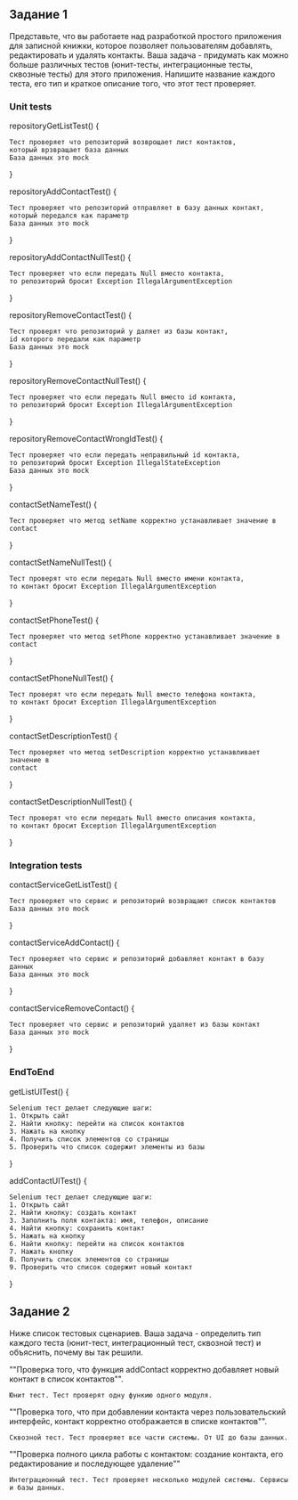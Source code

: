 ## Задание 1
Представьте, что вы работаете над разработкой простого приложения для записной книжки, 
которое позволяет пользователям добавлять, редактировать и удалять контакты.
Ваша задача - придумать как можно больше различных тестов (юнит-тесты, интеграционные тесты, 
сквозные тесты) для этого приложения. Напишите название каждого теста, его тип и краткое 
описание того, что этот тест проверяет.

### Unit tests
repositoryGetListTest() {

    Тест проверяет что репозиторий возврощает лист контактов, 
    который врзвращает база данных
    База данных это mock
} 

repositoryAddContactTest() {

    Тест проверяет что репозиторий отправляет в базу данных контакт, 
    который передался как параметр
    База данных это mock
}

repositoryAddContactNullTest() {

    Тест проверяет что если передать Null вместо контакта, 
    то репозиторий бросит Exception IllegalArgumentException
}

repositoryRemoveContactTest() {

    Тест проверят что репозиторий у даляет из базы контакт, 
    id которого передали как параметр
    База данных это mock
}

repositoryRemoveContactNullTest() {

    Тест проверяет что если передать Null вместо id контакта,
    то репозиторий бросит Exception IllegalArgumentException
}

repositoryRemoveContactWrongIdTest() {

    Тест проверяет что если передать неправильный id контакта,
    то репозиторий бросит Exception IllegalStateException
    База данных это mock
}

contactSetNameTest() {

    Тест проверяет что метод setName корректно устанавливает значение в 
    contact
}

contactSetNameNullTest() {

    Тест проверят что если передать Null вместо имени контакта,
    то контакт бросит Exception IllegalArgumentException
}

contactSetPhoneTest() {

    Тест проверяет что метод setPhone корректно устанавливает значение в 
    contact
}

contactSetPhoneNullTest() {

    Тест проверят что если передать Null вместо телефона контакта,
    то контакт бросит Exception IllegalArgumentException
}

contactSetDescriptionTest() {

    Тест проверяет что метод setDescription корректно устанавливает значение в 
    contact
}

contactSetDescriptionNullTest() {

    Тест проверят что если передать Null вместо описания контакта,
    то контакт бросит Exception IllegalArgumentException
}

### Integration tests
contactServiceGetListTest() {

    Тест проверяет что сервис и репозиторий возвращают список контактов
    База данных это mock
}

contactServiceAddContact() {

    Тест проверяет что сервис и репозиторий добавляет контакт в базу данных
    База данных это mock
}

contactServiceRemoveContact() {

    Тест проверяет что сервис и репозиторий удаляет из базы контакт 
    База данных это mock
}

### EndToEnd

getListUITest() {

    Selenium тест делает следующие шаги:
    1. Открыть сайт
    2. Найти кнопку: перейти на список контактов
    3. Нажать на кнопку
    4. Получить список элементов со страницы
    5. Проверить что список содержит элементы из базы
}

addContactUITest() {

    Selenium тест делает следующие шаги:
    1. Открыть сайт
    2. Найти кнопку: создать контакт
    3. Заполнить поля контакта: имя, телефон, описание
    4. Найти кнопку: сохранить контакт
    5. Нажать на кнопку
    6. Найти кнопку: перейти на список контактов
    7. Нажать кнопку
    8. Получить список элементов со страницы
    9. Проверить что список содержит новый контакт
}

## Задание 2
Ниже список тестовых сценариев. Ваша задача - определить тип каждого теста 
(юнит-тест, интеграционный тест, сквозной тест) и объяснить, почему вы так решили.

""Проверка того, что функция addContact корректно добавляет новый контакт 
в список контактов"".
    
    Юнит тест. Тест проверят одну функию одного модуля.

""Проверка того, что при добавлении контакта через пользовательский интерфейс, 
контакт корректно отображается в списке контактов"".

    Сквозной тест. Тест проверяет все части системы. От UI до базы данных.

""Проверка полного цикла работы с контактом: создание контакта, его 
редактирование и последующее удаление""

    Интеграционный тест. Тест проверяет несколько модулей системы. Сервисы и базы данных.
